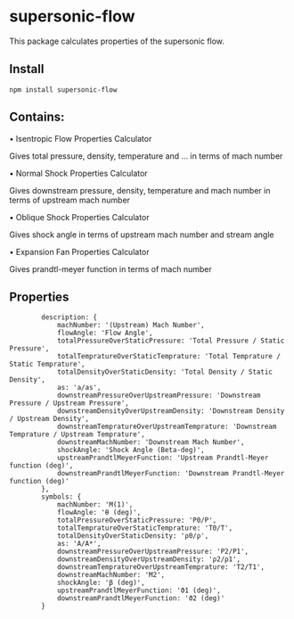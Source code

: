 # supersonic-flow
This package calculates properties of the supersonic flow.

## Install
```
npm install supersonic-flow
```

## Contains:
• Isentropic Flow Properties Calculator

Gives total pressure, density, temperature and ... in terms of mach number

• Normal Shock Properties Calculator

Gives downstream pressure, density, temperature and mach number in terms of upstream mach number

• Oblique Shock Properties Calculator

Gives shock angle in terms of upstream mach number and stream angle

• Expansion Fan Properties Calculator

Gives prandtl-meyer function in terms of mach number

## Properties

```
        description: {
            machNumber: '(Upstream) Mach Number',
            flowAngle: 'Flow Angle',
            totalPressureOverStaticPressure: 'Total Pressure / Static Pressure',
            totalTempratureOverStaticTemprature: 'Total Temprature / Static Temprature',
            totalDensityOverStaticDensity: 'Total Density / Static Density',
            as: 'a/as',
            downstreamPressureOverUpstreamPressure: 'Downstream Pressure / Upstream Pressure',
            downstreamDensityOverUpstreamDensity: 'Downstream Density / Upstream Density',
            downstreamTempratureOverUpstreamTemprature: 'Downstream Temprature / Upstream Temprature',
            downstreamMachNumber: 'Downstream Mach Number',
            shockAngle: 'Shock Angle (Beta-deg)',
            upstreamPrandtlMeyerFunction: 'Upstream Prandtl-Meyer function (deg)',
            downstreamPrandtlMeyerFunction: 'Downstream Prandtl-Meyer function (deg)'
        },
        symbols: {
            machNumber: 'M(1)',
            flowAngle: 'θ (deg)',
            totalPressureOverStaticPressure: 'P0/P',
            totalTempratureOverStaticTemprature: 'T0/T',
            totalDensityOverStaticDensity: 'ρ0/ρ',
            as: 'A/A*',
            downstreamPressureOverUpstreamPressure: 'P2/P1',
            downstreamDensityOverUpstreamDensity: 'ρ2/ρ1',
            downstreamTempratureOverUpstreamTemprature: 'T2/T1',
            downstreamMachNumber: 'M2',
            shockAngle: 'β (deg)',
            upstreamPrandtlMeyerFunction: 'ϑ1 (deg)',
            downstreamPrandtlMeyerFunction: 'ϑ2 (deg)'
        }
```
